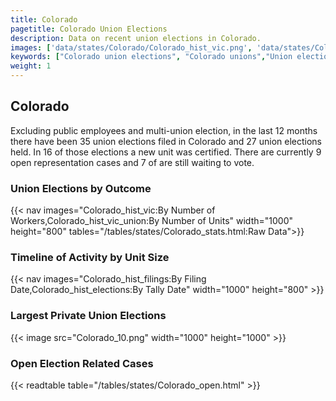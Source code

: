 ```yaml
---
title: Colorado
pagetitle: Colorado Union Elections
description: Data on recent union elections in Colorado.
images: ['data/states/Colorado/Colorado_hist_vic.png', 'data/states/Colorado/Colorado_hist_size.png', 'data/states/Colorado/Colorado_10.png']
keywords: ["Colorado union elections", "Colorado unions","Union elections"]
weight: 1
---
```

##  Colorado

Excluding public employees and multi-union election, in the last 12 months there have been 35 union elections filed in Colorado and 27 union elections held. In 16 of those elections a new unit was certified. There are currently 9 open representation cases and 7 of are still waiting to vote.

### Union Elections by Outcome
{{< nav images="Colorado_hist_vic:By Number of Workers,Colorado_hist_vic_union:By Number of Units" width="1000" height="800" tables="/tables/states/Colorado_stats.html:Raw Data">}}

### Timeline of Activity by Unit Size
{{< nav images="Colorado_hist_filings:By Filing Date,Colorado_hist_elections:By Tally Date" width="1000" height="800" >}}

### Largest Private Union Elections
{{< image src="Colorado_10.png" width="1000" height="1000"  >}}

### Open Election Related Cases
{{< readtable table="/tables/states/Colorado_open.html" >}}

